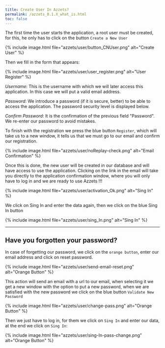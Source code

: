 ```yaml
---
title: Create User In Azzets?
permalink: /azzets_0.1.X_what_is.html
toc: false
---
```


The first time the user starts the application, a root user must be created, for this, he only has to click on the button
 `Create a New User` 


{% include image.html file="azzets/user/button_CNUser.png" alt="Create User" %}


Then we fill in the form that appears:


{% include image.html file="azzets/user/user_register.png" alt="User Register" %}


*Username*: This is the username with which we will later access this application. In this case we will put a valid email address.  

*Password*: We introduce a password (if it is secure, better) to be able to access the application. The password security level is displayed below.  

*Confirm Password*: It is the confirmation of the previous field "Password". We re-enter our password to avoid mistakes.  

To finish with the registration we press the blue button `Register`, which will take us to a new window, it tells us that we must go to our email and confirm our registration.


{% include image.html file="azzets/user/noReplay-check.png" alt="Email Confirmation" %}


Once this is done, the new user will be created in our database and will have access to use the application. Clicking on the link in the email will take you directly to the application confirmation window, where you will only have to log in and we are ready to use Azzets !!!


{% include image.html file="azzets/user/activation_Ok.png" alt="Sing In" %}


We click on Sing In and enter the data again, then we click on the blue Sing In button


{% include image.html file="azzets/user/sing_In.png" alt="Sing In" %}  
* * * 
## Have you forgotten your password?
In case of forgetting our password, we click on the `orange button`, enter our email address and click on reset password.

 {% include image.html file="azzets/user/send-email-reset.png" alt="Orange Button" %} 

This action will send an email with a url to our email, when selecting it we get a new window with the option to put a new password, when we are satisfied with the new password we click on the blue button `Validate New Password`  

{% include image.html file="azzets/user/change-pass.png" alt="Orange Button" %}   

Then we just have to log in, for them we click on `Sing In` and enter our data, at the end we click on `Sing In`:

{% include image.html file="azzets/user/sing-In-pass-change.png" alt="Orange Button" %} 



